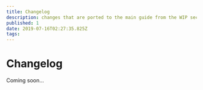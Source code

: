 ```yaml
---
title: Changelog
description: changes that are ported to the main guide from the WIP sections
published: 1
date: 2019-07-16T02:27:35.825Z
tags: 
---
```


# Changelog

Coming soon...